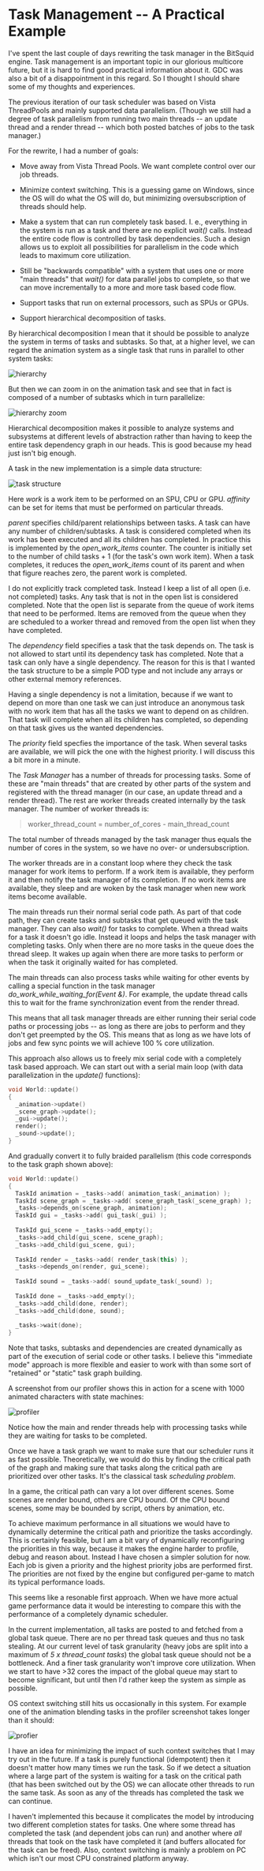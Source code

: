 # Task Management -- A Practical Example

I've spent the last couple of days rewriting the task manager in the BitSquid engine. Task management is an important topic in our glorious multicore future, but it is hard to find good practical information about it. GDC was also a bit of a disappointment in this regard. So I thought I should share some of my thoughts and experiences.

The previous iteration of our task scheduler was based on Vista ThreadPools and mainly supported data parallelism. (Though we still had a degree of task parallelism from running two main threads -- an update thread and a render thread -- which both posted batches of jobs to the task manager.)

For the rewrite, I had a number of goals:

* Move away from Vista Thread Pools. We want complete control over our job threads.

* Minimize context switching. This is a guessing game on Windows, since the OS will do what the OS will do, but minimizing oversubscription of threads should help.

* Make a system that can run completely task based. I. e., everything in the system is run as a task and there are no explicit *wait()* calls. Instead the entire code flow is controlled by task dependencies. Such a design allows us to exploit all possibilities for parallelism in the code which leads to maximum core utilization.

* Still be "backwards compatible" with a system that uses one or more "main threads" that *wait()* for data parallel jobs to complete, so that we can move incrementally to a more and more task based code flow.

* Support tasks that run on external processors, such as SPUs or GPUs.

* Support hierarchical decomposition of tasks.

By hierarchical decomposition I mean that it should be possible to analyze the system in terms of tasks and subtasks. So that, at a higher level, we can regard the animation system as a single task that runs in parallel to other system tasks:

![hierarchy](task-management-1.png)

But then we can zoom in on the animation task and see that in fact is composed of a number of subtasks which in turn parallelize:

![hierarchy zoom](task-management-2.png)

Hierarchical decomposition makes it possible to analyze systems and subsystems at different levels of abstraction rather than having to keep the entire task dependency graph in our heads. This is good because my head just isn't big enough.

A task in the new implementation is a simple data structure:

![task structure](task-management-3.png)

Here *work* is a work item to be performed on an SPU, CPU or GPU. *affinity* can be set for items that must be performed on particular threads.

*parent* specifies child/parent relationships between tasks. A task can have any number of children/subtasks. A task is considered completed when its work has been executed and all its children has completed. In practice this is implemented by the *open_work_items* counter. The counter is initially set to the number of child tasks + 1 (for the task's own work item). When a task completes, it reduces the *open_work_items* count of its parent and when that figure reaches zero, the parent work is completed.

I do not explicitly track completed task. Instead I keep a list of all open (i.e. not completed) tasks. Any task that is not in the open list is considered completed. Note that the open list is separate from the queue of work items that need to be performed. Items are removed from the queue when they are scheduled to a worker thread and removed from the open list when they have completed.

The *dependency* field specifies a task that the task depends on. The task is not allowed to start until its dependency task has completed. Note that a task can only have a single dependency. The reason for this is that I wanted the task structure to be a simple POD type and not include any arrays or other external memory references.

Having a single dependency is not a limitation, because if we want to depend on more than one task we can just introduce an anonymous task with no work item that has all the tasks we want to depend on as children. That task will complete when all its children has completed, so depending on that task gives us the wanted dependencies.

The *priority* field specfies the importance of the task. When several tasks are available, we will pick the one with the highest priority. I will discuss this a bit more in a minute.

The *Task Manager* has a number of threads for processing tasks. Some of these are "main threads" that are created by other parts of the system and registered with the thread manager (in our case, an update thread and a render thread). The rest are worker threads created internally by the task manager. The number of worker threads is:

> worker_thread_count = number_of_cores - main_thread_count

The total number of threads managed by the task manager thus equals the number of cores in the system, so we have no over- or undersubscription.

The worker threads are in a constant loop where they check the task manager for work items to perform. If a work item is available, they perform it and then notify the task manager of its completion. If no work items are available, they sleep and are woken by the task manager when new work items become available.

The main threads run their normal serial code path. As part of that code path, they can create tasks and subtasks that get queued with the task manager. They can also *wait()* for tasks to complete. When a thread waits for a task it doesn't go idle. Instead it loops and helps the task manager with completing tasks. Only when there are no more tasks in the queue does the thread sleep. It wakes up again when there are more tasks to perform or when the task it originally waited for has completed.

The main threads can also process tasks while waiting for other events by calling a special function in the task manager *do_work_while_waiting_for(Event &)*. For example, the update thread calls this to wait for the frame synchronization event from the render thread.

This means that all task manager threads are either running their serial code paths or processing jobs -- as long as there are jobs to perform and they don't get preempted by the OS. This means that as long as we have lots of jobs and few sync points we will achieve 100 % core utilization.

This approach also allows us to freely mix serial code with a completely task based approach. We can start out with a serial main loop (with data parallelization in the *update()* functions):

```cpp
void World::update()
{
  _animation->update()
  _scene_graph->update();
  _gui->update();
  render();
  _sound->update();
}
```

And gradually convert it to fully braided parallelism (this code corresponds to the task graph shown above):

```cpp
void World::update()
{
  TaskId animation = _tasks->add( animation_task(_animation) );
  TaskId scene_graph = _tasks->add( scene_graph_task(_scene_graph) );
  _tasks->depends_on(scene_graph, animation);
  TaskId gui = _tasks->add( gui_task(_gui) );
  
  TaskId gui_scene = _tasks->add_empty();
  _tasks->add_child(gui_scene, scene_graph);
  _tasks->add_child(gui_scene, gui);
  
  TaskId render = _tasks->add( render_task(this) );
  _tasks->depends_on(render, gui_scene);
  
  TaskId sound = _tasks->add( sound_update_task(_sound) );
  
  TaskId done = _tasks->add_empty();
  _tasks->add_child(done, render);
  _tasks->add_child(done, sound);
  
  _tasks->wait(done);
}
```

Note that tasks, subtasks and dependencies are created dynamically as part of the execution of serial code or other tasks. I believe this "immediate mode" approach is more flexible and easier to work with than some sort of "retained" or "static" task graph building.

A screenshot from our profiler shows this in action for a scene with 1000 animated characters with state machines:

![profiler](task-management-4.png)

Notice how the main and render threads help with processing tasks while they are waiting for tasks to be completed.

Once we have a task graph we want to make sure that our scheduler runs it as fast possible. Theoretically, we would do this by finding the critical path of the graph and making sure that tasks along the critical path are prioritized over other tasks. It's the classical task *scheduling problem*.

In a game, the critical path can vary a lot over different scenes. Some scenes are render bound, others are CPU bound. Of the CPU bound scenes, some may be bounded by script, others by animation, etc.

To achieve maximum performance in all situations we would have to dynamically determine the critical path and prioritize the tasks accordingly. This is certainly feasible, but I am a bit vary of dynamically reconfiguring the priorities in this way, because it makes the engine harder to profile, debug and reason about. Instead I have chosen a simpler solution for now. Each job is given a priority and the highest priority jobs are performed first. The priorities are not fixed by the engine but configured per-game to match its typical performance loads.

This seems like a resonable first approach. When we have more actual game performance data it would be interesting to compare this with the performance of a completely dynamic scheduler.

In the current implementation, all tasks are posted to and fetched from a global task queue. There are no per thread task queues and thus no task stealing. At our current level of task granularity (heavy jobs are split into a maximum of *5 x thread_count tasks*) the global task queue should not be a bottleneck. And a finer task granularity won't improve core utilization. When we start to have >32 cores the impact of the global queue may start to become significant, but until then I'd rather keep the system as simple as possible.

OS context switching still hits us occasionally in this system. For example one of the animation blending tasks in the profiler screenshot takes longer than it should:

![profier](task-management-5.png)

I have an idea for minimizing the impact of such context switches that I may try out in the future. If a task is purely functional (idempotent) then it doesn't matter how many times we run the task. So if we detect a situation where a large part of the system is waiting for a task on the critical path (that has been switched out by the OS) we can allocate other threads to run the same task. As soon as any of the threads has completed the task we can continue.

I haven't implemented this because it complicates the model by introducing two different completion states for tasks. One where some thread has completed the task (and dependent jobs can run) and another where *all* threads that took on the task have completed it (and buffers allocated for the task can be freed). Also, context switching is mainly a problem on PC which isn't our most CPU constrained platform anyway.